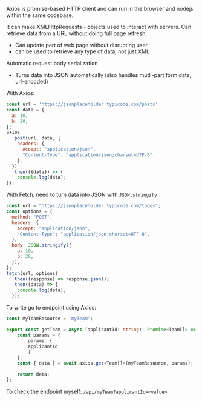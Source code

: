 

Axios is promise-based HTTP client and can run in the browser and nodejs within the same codebase. 

It can make XMLHttpRequests - objects used to interact with servers. Can retrieve data from a URL without doing full page refresh. 
- Can update part of web page without disrupting user 
- can be used to retrieve any type of data, not just XML 

Automatic request body serialization 
- Turns data into JSON automatically (also handles mutli-part form data, url-encoded)

With Axios: 
```js
const url = 'https://jsonplaceholder.typicode.com/posts'
const data = {
  a: 10,
  b: 20,
};
axios
  .post(url, data, {
    headers: {
      Accept: "application/json",
      "Content-Type": "application/json;charset=UTF-8",
    },
  })
  .then(({data}) => {
    console.log(data);
});
```

With Fetch, need to turn data into JSON with `JSON.stringify` 
```js
const url = "https://jsonplaceholder.typicode.com/todos";
const options = {
  method: "POST",
  headers: {
    Accept: "application/json",
    "Content-Type": "application/json;charset=UTF-8",
  },
  body: JSON.stringify({
    a: 10,
    b: 20,
  }),
};
fetch(url, options)
  .then((response) => response.json())
  .then((data) => {
    console.log(data);
  });
```


To write go to endpoint using Axios: 
```ts
const myTeamResource = 'myTeam';

export const getTeam = async (applicantId: string): Promise<Team[]> => {
	const params = {
		params: {
		applicantId
		}
	};
	const { data } = await axios.get<Team[]>(myTeamResource, params);

	return data;
};

```

To check the endpoint myself: 
`/api/myTeam?applicantId=<value>` 
